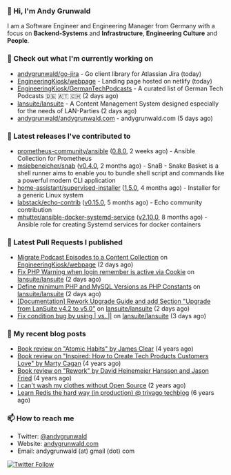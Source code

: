 ### 👋 Hi, I'm Andy Grunwald

I am a Software Engineer and Engineering Manager from Germany with a focus on **Backend-Systems** and **Infrastructure**, **Engineering Culture** and **People**.

### 👷 Check out what I'm currently working on


- [andygrunwald/go-jira](https://github.com/andygrunwald/go-jira) - Go client library for Atlassian Jira (today)
- [EngineeringKiosk/webpage](https://github.com/EngineeringKiosk/webpage) - Landing page hosted on netlify (today)
- [EngineeringKiosk/GermanTechPodcasts](https://github.com/EngineeringKiosk/GermanTechPodcasts) - A curated list of German Tech Podcasts 🇩🇪 🇦🇹 🇨🇭 (2 days ago)
- [lansuite/lansuite](https://github.com/lansuite/lansuite) - A Content Management System designed especially for the needs of LAN-Parties (2 days ago)
- [andygrunwald/andygrunwald.com](https://github.com/andygrunwald/andygrunwald.com) - andygrunwald.com (5 days ago)

### 🔭 Latest releases I've contributed to


- [prometheus-community/ansible](https://github.com/prometheus-community/ansible) ([0.8.0](https://github.com/prometheus-community/ansible/releases/tag/0.8.0), 2 weeks ago) - Ansible Collection for Prometheus
- [msiebeneicher/snab](https://github.com/msiebeneicher/snab) ([v0.4.0](https://github.com/msiebeneicher/snab/releases/tag/v0.4.0), 2 months ago) - SnaB - Snake Basket is a shell runner aims to enable you to bundle shell script and commands like a powerful modern CLI application
- [home-assistant/supervised-installer](https://github.com/home-assistant/supervised-installer) ([1.5.0](https://github.com/home-assistant/supervised-installer/releases/tag/1.5.0), 4 months ago) - Installer for a generic Linux system
- [labstack/echo-contrib](https://github.com/labstack/echo-contrib) ([v0.15.0](https://github.com/labstack/echo-contrib/releases/tag/v0.15.0), 5 months ago) - Echo community contribution
- [mhutter/ansible-docker-systemd-service](https://github.com/mhutter/ansible-docker-systemd-service) ([v2.10.0](https://github.com/mhutter/ansible-docker-systemd-service/releases/tag/v2.10.0), 8 months ago) - Ansible role for creating Systemd services for docker containers

### 🔨 Latest Pull Requests I published


- [Migrate Podcast Episodes to a Content Collection](https://github.com/EngineeringKiosk/webpage/pull/636) on [EngineeringKiosk/webpage](https://github.com/EngineeringKiosk/webpage) (2 days ago)
- [Fix PHP Warning when login remember is active via Cookie](https://github.com/lansuite/lansuite/pull/796) on [lansuite/lansuite](https://github.com/lansuite/lansuite) (2 days ago)
- [Define minimum PHP and MySQL Versions as PHP Constants](https://github.com/lansuite/lansuite/pull/795) on [lansuite/lansuite](https://github.com/lansuite/lansuite) (2 days ago)
- [[Documentation] Rework Upgrade Guide and add Section &#34;Upgrade from LanSuite v4.2 to v5.0&#34;](https://github.com/lansuite/lansuite/pull/794) on [lansuite/lansuite](https://github.com/lansuite/lansuite) (2 days ago)
- [Fix condition bug by using | vs. ||](https://github.com/lansuite/lansuite/pull/793) on [lansuite/lansuite](https://github.com/lansuite/lansuite) (3 days ago)

### 📝 My recent blog posts


- [Book review on &#34;Atomic Habits&#34; by James Clear](https://andygrunwald.com/blog/book-review-on-atomic-habits-by-james-clear/) (4 years ago)
- [Book review on &#34;Inspired: How to Create Tech Products Customers Love&#34; by Marty Cagan](https://andygrunwald.com/blog/book-review-on-inspired-how-to-create-tech-products-customers-love-by-marty-cagan/) (4 years ago)
- [Book review on &#34;Rework&#34; by David Heinemeier Hansson and Jason Fried](https://andygrunwald.com/blog/book-review-on-rework-by-david-heinemeier-hansson-and-jason-fried/) (4 years ago)
- [I can&#39;t wash my clothes without Open Source](https://andygrunwald.com/blog/i-cant-wash-my-clothes-without-open-source/) (2 years ago)
- [Learn Redis the hard way (in production) @ trivago techblog](https://andygrunwald.com/blog/learn-redis-the-hard-way-in-production-trivago-techblog/) (6 years ago)

### 📫 How to reach me

- Twitter: [@andygrunwald](https://twitter.com/andygrunwald)
- Website: [andygrunwald.com](https://andygrunwald.com)
- Email: andygrunwald (at) gmail (dot) com

[![Twitter Follow](https://img.shields.io/twitter/follow/andygrunwald?label=Follow&style=social)](https://twitter.com/andygrunwald)
